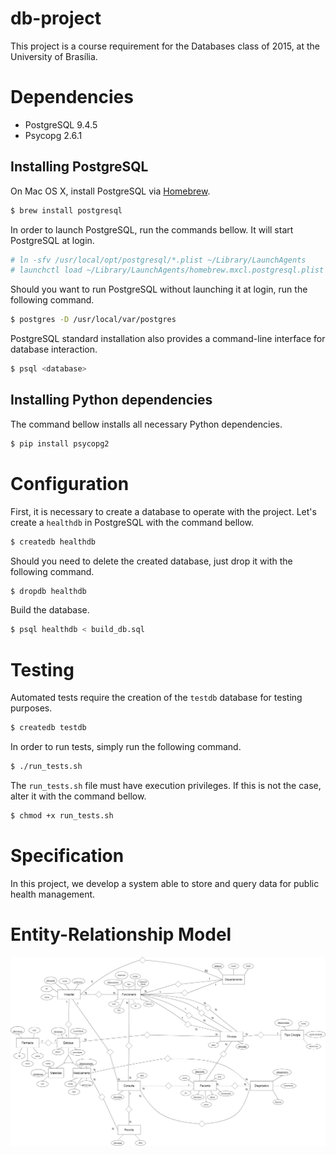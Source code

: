# db-project
This project is a course requirement for the Databases class of 2015, at the University of Brasília.

# Dependencies
* PostgreSQL 9.4.5
* Psycopg 2.6.1

## Installing PostgreSQL
On Mac OS X, install PostgreSQL via [Homebrew](http://brew.sh/).

```sh
$ brew install postgresql
```

In order to launch PostgreSQL, run the commands bellow. It will start PostgreSQL at login.

```sh
# ln -sfv /usr/local/opt/postgresql/*.plist ~/Library/LaunchAgents
# launchctl load ~/Library/LaunchAgents/homebrew.mxcl.postgresql.plist
```

Should you want to run PostgreSQL without launching it at login, run the following command.

```sh
$ postgres -D /usr/local/var/postgres
```

PostgreSQL standard installation also provides a command-line interface for database interaction.

```sh
$ psql <database>
```

## Installing Python dependencies
The command bellow installs all necessary Python dependencies.

```sh
$ pip install psycopg2
```

# Configuration

First, it is necessary to create a database to operate with the project. Let's create a `healthdb` in PostgreSQL with the command bellow.

```sh
$ createdb healthdb
```

Should you need to delete the created database, just drop it with the following command.

```sh
$ dropdb healthdb
```

Build the database.

```sh
$ psql healthdb < build_db.sql
```

# Testing

Automated tests require the creation of the `testdb` database for testing purposes.

```sh
$ createdb testdb
```

In order to run tests, simply run the following command.

```sh
$ ./run_tests.sh
```

The `run_tests.sh` file must have execution privileges. If this is not the case, alter it with the command bellow.

```sh
$ chmod +x run_tests.sh
```

# Specification
In this project, we develop a system able to store and query data for public health management.

# Entity-Relationship Model
![](docs/entity_relationship_model.png)